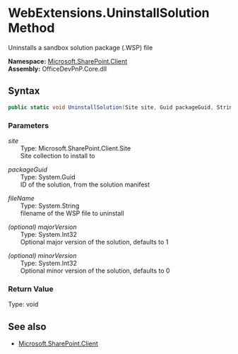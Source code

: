 # WebExtensions.UninstallSolution Method  
Uninstalls a sandbox solution package (.WSP) file  

**Namespace:** [Microsoft.SharePoint.Client](Microsoft.SharePoint.Client.md)  
**Assembly:** OfficeDevPnP.Core.dll  
## Syntax
```C#
public static void UninstallSolution(Site site, Guid packageGuid, String fileName, Int32 majorVersion, Int32 minorVersion)
```
### Parameters
*site*  
&emsp;&emsp;Type: Microsoft.SharePoint.Client.Site  
&emsp;&emsp;Site collection to install to  

*packageGuid*  
&emsp;&emsp;Type: System.Guid  
&emsp;&emsp;ID of the solution, from the solution manifest  

*fileName*  
&emsp;&emsp;Type: System.String  
&emsp;&emsp;filename of the WSP file to uninstall  

*(optional) majorVersion*  
&emsp;&emsp;Type: System.Int32  
&emsp;&emsp;Optional major version of the solution, defaults to 1  

*(optional) minorVersion*  
&emsp;&emsp;Type: System.Int32  
&emsp;&emsp;Optional minor version of the solution, defaults to 0  

### Return Value
Type: void  

## See also
- [Microsoft.SharePoint.Client](Microsoft.SharePoint.Client.md)
